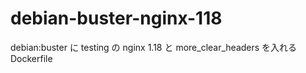 # debian-buster-nginx-118
debian:buster に testing の nginx 1.18 と more_clear_headers を入れる Dockerfile
